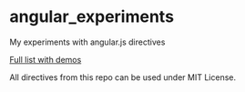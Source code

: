 angular_experiments
===================

My experiments with angular.js directives

[Full list with demos](http://andreev-artem.github.com/angular_experiments/index.html)

All directives from this repo can be used under MIT License.
